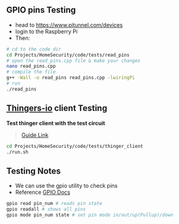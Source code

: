 ## GPIO pins Testing

- head to https://www.pitunnel.com/devices
- login to the Raspberry Pi
- Then:

```bash
# cd to the code dir
cd Projects/HomeSecurity/code/tests/read_pins
# open the read_pins.cpp file & make your changes
nano read_pins.cpp
# compile the file
g++ -Wall -o read_pins read_pins.cpp -lwiringPi
# run 
./read_pins
```

## [Thingers-io](http://Thingers.io) client Testing
**Test thinger client with the test circuit**

> [Guide Link](https://www.whitelist1.com/2017/08/thingerio-iot-platform-ii-controlling.html)

```bash
cd Projects/HomeSecurity/code/tests/thinger_client
./run.sh
```

## Testing Notes
- We can use the gpio utility to check pins
- Reference [GPIO Docs](http://wiringpi.com/the-gpio-utility/)
```bash
gpio read pin_num # reads pin state
gpio readall # shows all pins
gpio mode pin_num state # set pin mode in/out/up(Pullup)/down
```

